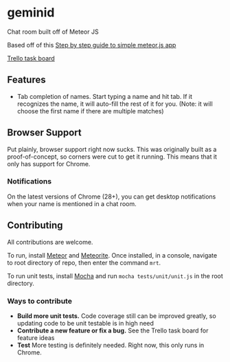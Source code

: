geminid
========

Chat room built off of Meteor JS

Based off of this [Step by step guide to simple meteor.js app](https://github.com/krzysu/berlinjs-meteor)

[Trello task board](https://trello.com/board/chat-room/511f056b314cbe4205000d53)

## Features

 - Tab completion of names. Start typing a name and hit tab. If it recognizes the name, it will auto-fill the rest of it for you. (Note: it will choose the first name if there are multiple matches)

## Browser Support 

Put plainly, browser support right now sucks. This was originally built as a proof-of-concept, so corners were cut to get it running. This means that it only has support for Chrome. 

### Notifications

On the latest versions of Chrome (28+), you can get desktop notifications when your name is mentioned in a chat room.

## Contributing

All contributions are welcome. 

To run, install [Meteor](http://docs.meteor.com/#quickstart) and [Meteorite](https://github.com/oortcloud/meteorite#installing-meteorite). Once installed, in a console, navigate to root directory of repo, then enter the command `mrt`.

To run unit tests, install [Mocha](http://visionmedia.github.com/mocha/#installation) and run `mocha tests/unit/unit.js` in the root directory.

### Ways to contribute

 - **Build more unit tests.** Code coverage still can be improved greatly, so updating code to be unit testable is in high need
 - **Contribute a new feature or fix a bug.** See the Trello task board for feature ideas
 - **Test** More testing is definitely needed. Right now, this only runs in Chrome. 